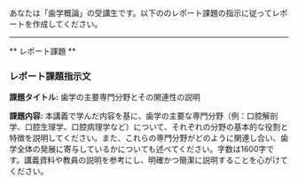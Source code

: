 あなたは「歯学概論」の受講生です。以下ののレポート課題の指示に従ってレポートを作成してください。

---------------------------------------
** レポート課題 **

### レポート課題指示文

**課題タイトル:** 歯学の主要専門分野とその関連性の説明

**課題内容:** 本講義で学んだ内容を基に、歯学の主要な専門分野（例：口腔解剖学、口腔生理学、口腔病理学など）について、それぞれの分野の基本的な役割と特徴を説明してください。また、これらの専門分野がどのように関連し合い、歯学全体の発展に寄与しているかについても述べてください。字数は1600字です。講義資料や教員の説明を参考にし、明確かつ簡潔に説明することを心がけてください。